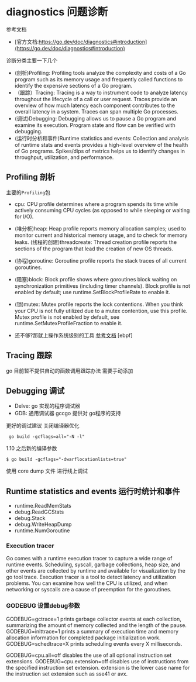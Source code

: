 # diagnostics 问题诊断


参考文档
- [官方文档:https://go.dev/doc/diagnostics#introduction](https://go.dev/doc/diagnostics#introduction)

诊断分类主要一下几个
- (剖析)Profiling: Profiling tools analyze the complexity and costs of a Go program such as its memory usage and frequently called functions to identify the expensive sections of a Go program.
- （跟踪）Tracing: Tracing is a way to instrument code to analyze latency throughout the lifecycle of a call or user request. Traces provide an overview of how much latency each component contributes to the overall latency in a system. Traces can span multiple Go processes.
-  (调试)Debugging: Debugging allows us to pause a Go program and examine its execution. Program state and flow can be verified with debugging.
- (运行时分析和事件)Runtime statistics and events: Collection and analysis of runtime stats and events provides a high-level overview of the health of Go programs. Spikes/dips of metrics helps us to identify changes in throughput, utilization, and performance.


## Profiling 剖析
主要的`Profiling`包

- cpu: CPU profile determines where a program spends its time while actively consuming CPU cycles (as opposed to while sleeping or waiting for I/O).
- (堆分析)heap: Heap profile reports memory allocation samples; used to monitor current and historical memory usage, and to check for memory leaks.
(线程的创建)threadcreate: Thread creation profile reports the sections of the program that lead the creation of new OS threads.
- (协程)goroutine: Goroutine profile reports the stack traces of all current goroutines.
- (阻塞)block: Block profile shows where goroutines block waiting on synchronization primitives (including timer channels). Block profile is not enabled by default; use runtime.SetBlockProfileRate to enable it.
- (锁)mutex: Mutex profile reports the lock contentions. When you think your CPU is not fully utilized due to a mutex contention, use this profile. Mutex profile is not enabled by default, see runtime.SetMutexProfileFraction to enable it.

- 还不够?那就上操作系统级别的工具
  [参考文档](https://perf.wiki.kernel.org/index.php/Tutorial)
  [ebpf]

## Tracing 跟踪
go 目前暂不提供自动的函数调用跟踪办法 需要手动添加


## Debugging 调试
- Delve: go 实现的程序调试器
- GDB: 通用调试器 gccgo 提供对 go程序的支持

更好的调试建议
关闭编译器优化
```
 go build -gcflags=all="-N -l"
```
1.10  之后新的编译参数
```
$ go build -gcflags="-dwarflocationlists=true"
```

使用 core dump  文件 进行线上调试


## Runtime statistics and events 运行时统计和事件

- runtime.ReadMemStats 
- debug.ReadGCStats
- debug.Stack
- debug.WriteHeapDump 
- runtime.NumGoroutine

### Execution tracer
Go comes with a runtime execution tracer to capture a wide range of runtime events. Scheduling, syscall, garbage collections, heap size, and other events are collected by runtime and available for visualization by the go tool trace. Execution tracer is a tool to detect latency and utilization problems. You can examine how well the CPU is utilized, and when networking or syscalls are a cause of preemption for the goroutines.

### GODEBUG 设置debug参数

GODEBUG=gctrace=1 prints garbage collector events at each collection, summarizing the amount of memory collected and the length of the pause.
GODEBUG=inittrace=1 prints a summary of execution time and memory allocation information for completed package initialization work.
GODEBUG=schedtrace=X prints scheduling events every X milliseconds.

GODEBUG=cpu.all=off disables the use of all optional instruction set extensions.
GODEBUG=cpu.extension=off disables use of instructions from the specified instruction set extension.
extension is the lower case name for the instruction set extension such as sse41 or avx.    
